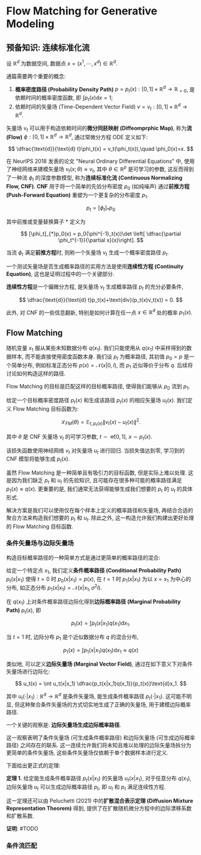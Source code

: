# Flow Matching for Generative Modeling

## 预备知识: 连续标准化流

设 $\mathbb{R}^d$ 为数据空间, 数据点 $x=(x^1,\cdots,x^d)\in\mathbb{R}^d$.

通篇需要两个重要的概念:
1. **概率密度路径 (Probability Density Path)** $p=p_t(x): [0,1]\times \mathbb{R}^d\to \mathbb{R}_{>0}$, 是依赖时间的概率密度函数, 即 $\int p_t(x)\text{d}x = 1$;
2. 依赖时间的矢量场 (Time-Dependent Vector Field) $v=v_t: [0,1]\times \mathbb{R}^d\to \mathbb{R}^d$. 

矢量场 $v_t$ 可以用于构造依赖时间的**微分同胚映射 (Diffeomprphic Map)**, 称为**流 (Flow)** $\phi: [0,1]\times \mathbb{R}^d\to \mathbb{R}^d$, 通过常微分方程 ODE 定义如下:

$$
    \dfrac{\text{d}}{\text{d} t}\phi_t(x) = v_t(\phi_t(x)),\quad \phi_0(x)=x.
$$

在 NeurIPS 2018 发表的论文 "Neural Ordinary Differential Equations" 中, 使用了神经网络来建模矢量场 $v_t(x;\theta)\approx v_t$, 其中 $\theta\in \mathbb{R}^p$ 是可学习的参数, 这反而得到了一种流 $\phi_t$ 的深度参数模型, 称为**连续标准化流 (Continuous Normalizing Flow, CNF)**. **CNF** 用于将一个简单的先验分布密度 $p_0$ (如纯噪声) 通过**前推方程 (Push-Forward Equation)** 重塑为一个更复杂的分布密度 $p_1$.

$$
    p_t = [\phi_t]_{*}p_0
$$

其中前推或变量替换算子 $*$ 定义为

$$
    [\phi_t]_{*}p_0(x) = p_0(\phi^{-1}_t(x))\det \left[ \dfrac{\partial \phi_t^{-1}}{\partial x}(x)\right].
$$

当流 $\phi_t$ 满足**前推方程**时, 则称一个矢量场 $v_t$ 生成一个概率密度路径 $p_t$.

一个测试矢量场是否生成概率路径的实用方法是使用**连续性方程 (Continuity Equation)**, 这也是证明过程中的一个关键部分.

**连续性方程**是一个偏微分方程, 是矢量场 $v_t$ 生成概率路径 $p_t$ 的充分必要条件,

$$
    \dfrac{\text{d}}{\text{d} t}p_t(x)+\text{div}(p_t(x)v_t(x)) = 0.
$$

此外, 对 CNF 的一些信息翻新, 特别是如何计算在任一点 $x\in\mathbb{R}^d$ 处的概率 $p_1(x)$.

## Flow Matching

随机变量 $x_1$ 服从某些未知数据分布 $q(x_1)$. 我们只能使用从 $q(x_1)$ 中采样得到的数据样本, 而不能直接使用密度函数本身.
我们设 $p_t$ 为概率路径, 其初值 $p_0=p$ 是一个简单分布, 例如标准正态分布 $p(x)=\mathcal{N}(x|0,I)$, 而 $p_1$ 近似等价于分布 $q$.
后续将讨论如何构造这样的路径.

Flow Matching 的目标是匹配这样的目标概率路径, 使得我们能够从 $p_0$ 流到 $p_1$.

给定一个目标概率密度路径 $p_t(x)$ 和生成该路径 $p_t(x)$ 的相应矢量场 $u_t(x)$.
我们定义 Flow Matching 目标函数为:

$$
    \mathcal{L}_{FM}(\theta) = \mathbb{E}_{t,p_t(x)}\| v_t(x)-u_t(x) \|^2.
$$

其中 $\theta$ 是 CNF 矢量场 $v_t$ 的可学习参数, $t\sim \mathcal{U}[0,1]$, $x\sim p_t(x)$.

该损失函数使用神经网络 $v_t$ 对矢量场 $u_t$ 进行回归. 当损失值达到零, 学习到的 CNF 模型将能够生成 $p_t(x)$.

虽然 Flow Matching 是一种简单且有吸引力的目标函数, 但是实际上难以处理. 这是因为我们缺乏 $p_t$ 和 $u_t$ 的先验知识, 且可能存在很多种可能的概率路径满足 $p_1(x)\approx q(x)$. 更重要的是, 我们通常无法获得能够生成我们想要的 $p_t$ 的 $u_t$ 的具体形式.

解决方案是我们可以使用仅在每个样本上定义的概率路径和矢量场, 再结合合适的聚合方法来构造我们想要的 $p_t$ 和 $u_t$.
除此之外, 这一构造允许我们构建出更好处理的 Flow Matching 目标函数.

### 条件矢量场与边际矢量场

构造目标概率路径的一种简单方式是通过更简单的概率路径的混合:

给定一个特定点 $x_1$, 我们定义**条件概率路径 (Conditional Probability Path)** $p_t(x|x_1)$ 使得 $t=0$ 时 $p_0(x|x_1)=p(x)$, 在 $t=1$ 时 $p_1(x|x_1)$ 为以 $x=x_1$ 为中心的分布, 如正态分布 $p_1(x|x_1)=\mathcal{N}(x|x_1,\sigma^2I)$.

在 $q(x_1)$ 上对条件概率路径边际化得到**边际概率路径 (Marginal Probability Path)** $p_t(x)$, 即

$$
    p_t(x) = \int p_t(x|x_1)q(x_1)\text{d}x_1.
$$

当 $t=1$ 时, 边际分布 $p_1$ 是个近似数据分布 $q$ 的混合分布,

$$
    p_1(x) = \int p_1(x|x_1)q(x_1)\text{d}x_1 \approx q(x)
$$

类似地, 可以定义**边际矢量场 (Marginal Vector Field)**, 通过在如下意义下对条件矢量场进行边际化:

$$
    u_t(x) = \int u_t(x|x_1) \dfrac{p_t(x|x_1)q(x_1)}{p_t(x)}\text{d}x_1.
$$

其中 $u_t(\cdot|x_1): \mathbb{R}^d\to \mathbb{R}^d$ 是条件矢量场, 能生成条件概率路径 $p_t(\cdot|x_1)$.
这可能不明显, 但这种聚合条件矢量场的方式切实地生成了正确的矢量场, 用于建模边际概率路径.

一个关键的观察是: **边际矢量场生成边际概率路径**.

这一观察表明了条件矢量场 (可生成条件概率路径) 和边际矢量场 (可生成边际概率路径) 之间存在的联系.
这一连续允许我们将未知且难以处理的边际矢量场拆分为更简单的条件矢量场, 这些条件矢量场仅依赖于单个数据样本进行定义.

下面给出更正式的定理:

**定理 1.** 给定能生成条件概率路径 $p_t(x|x_1)$ 的矢量场 $u_t(x|x_1)$, 对于任意分布 $q(x_1)$, 边际矢量场 $u_t$ 可以生成边际概率路径 $p_t$, 即 $u_t$ 和 $p_t$ 满足连续性方程.

这一定理还可以由 Peluchetti (2021) 中的**扩散混合表示定理 (Diffusion Mixture Representation Theorem)** 得到, 提供了在扩散随机微分方程中的边际漂移系数和扩散系数.

**证明**: #TODO

### 条件流匹配